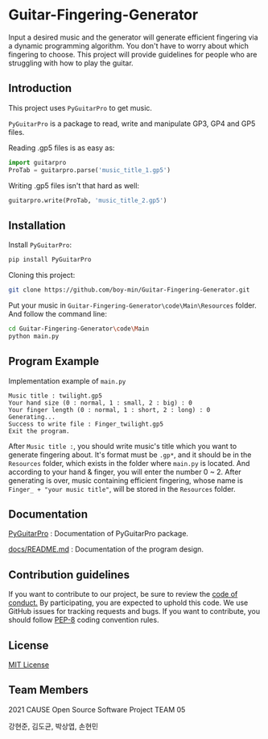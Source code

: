 # Guitar-Fingering-Generator

Input a desired music and the generator will generate efficient fingering via a dynamic programming algorithm.
You don't have to worry about which fingering to choose. This project will provide guidelines for people who are struggling with how to play the guitar.

## Introduction

This project uses `PyGuitarPro` to get music.

`PyGuitarPro` is a package to read, write and manipulate GP3, GP4 and GP5 files.

Reading .gp5 files is as easy as:
```py
import guitarpro
ProTab = guitarpro.parse('music_title_1.gp5')
```

Writing .gp5 files isn't that hard as well:
```py
guitarpro.write(ProTab, 'music_title_2.gp5')
```

## Installation

Install `PyGuitarPro`:
```sh
pip install PyGuitarPro
```

Cloning this project:
```sh
git clone https://github.com/boy-min/Guitar-Fingering-Generator.git
```

Put your music in `Guitar-Fingering-Generator\code\Main\Resources` folder.
And follow the command line:
```sh
cd Guitar-Fingering-Generator\code\Main
python main.py
```

## Program Example

Implementation example of `main.py`

```
Music title : twilight.gp5
Your hand size (0 : normal, 1 : small, 2 : big) : 0
Your finger length (0 : normal, 1 : short, 2 : long) : 0
Generating...
Success to write file : Finger_twilight.gp5
Exit the program.
```

After `Music title :`, you should write music's title which you want to generate fingering about.
It's format must be `.gp*`, and it should be in the `Resources` folder, which exists in the folder where `main.py` is located.
And according to your hand & finger, you will enter the number 0 ~ 2.
After generating is over, music containing efficient fingering, whose name is `Finger_ + "your music title"`,
will be stored in the `Resources` folder.

## Documentation

[PyGuitarPro](https://pyguitarpro.readthedocs.io/en/stable/) : Documentation of PyGuitarPro package.

[docs/README.md](docs/README.md) : Documentation of the program design.

## Contribution guidelines

If you want to contribute to our project, be sure to review the [code of conduct.](CODE_OF_CONDUCT.md) By participating,
you are expected to uphold this code.
We use GitHub issues for tracking requests and bugs. If you want to contribute, you should follow
[PEP-8](https://www.python.org/dev/peps/pep-0008/) coding convention rules.

## License

[MIT License](LICENSE)

## Team Members

2021 CAUSE Open Source Software Project TEAM 05

강현준, 김도균, 박상엽, 손현민
